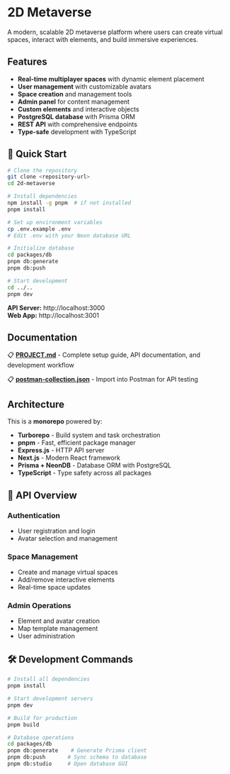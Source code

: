 # 2D Metaverse

A modern, scalable 2D metaverse platform where users can create virtual spaces, interact with elements, and build immersive experiences.

## Features

- **Real-time multiplayer spaces** with dynamic element placement
- **User management** with customizable avatars
- **Space creation** and management tools
- **Admin panel** for content management
- **Custom elements** and interactive objects
- **PostgreSQL database** with Prisma ORM
- **REST API** with comprehensive endpoints
- **Type-safe** development with TypeScript

## 🚀 Quick Start

```bash
# Clone the repository
git clone <repository-url>
cd 2d-metaverse

# Install dependencies
npm install -g pnpm  # if not installed
pnpm install

# Set up environment variables
cp .env.example .env
# Edit .env with your Neon database URL

# Initialize database
cd packages/db
pnpm db:generate
pnpm db:push

# Start development
cd ../..
pnpm dev
```

**API Server:** http://localhost:3000  
**Web App:** http://localhost:3001

## Documentation

📋 **[PROJECT.md](./PROJECT.md)** - Complete setup guide, API documentation, and development workflow

📋 **[postman-collection.json](./postman-collection.json)** - Import into Postman for API testing

## Architecture

This is a **monorepo** powered by:

- **Turborepo** - Build system and task orchestration
- **pnpm** - Fast, efficient package manager
- **Express.js** - HTTP API server
- **Next.js** - Modern React framework
- **Prisma + NeonDB** - Database ORM with PostgreSQL
- **TypeScript** - Type safety across all packages

## 🔌 API Overview

### Authentication
- User registration and login
- Avatar selection and management

### Space Management  
- Create and manage virtual spaces
- Add/remove interactive elements
- Real-time space updates

### Admin Operations
- Element and avatar creation
- Map template management
- User administration

## 🛠️ Development Commands

```bash
# Install all dependencies
pnpm install

# Start development servers
pnpm dev

# Build for production
pnpm build

# Database operations
cd packages/db
pnpm db:generate    # Generate Prisma client
pnpm db:push       # Sync schema to database
pnpm db:studio     # Open database GUI
```
